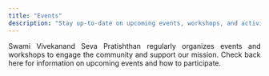 ```yaml
---
title: "Events"
description: "Stay up-to-date on upcoming events, workshops, and activities organized by Swami Vivekanand Seva Pratishthan."
---
```

<p style="text-align: justify; margin-bottom: 2rem;">Swami Vivekanand Seva Pratishthan regularly organizes events and workshops to engage the community and support our mission.  Check back here for information on upcoming events and how to participate.</p>